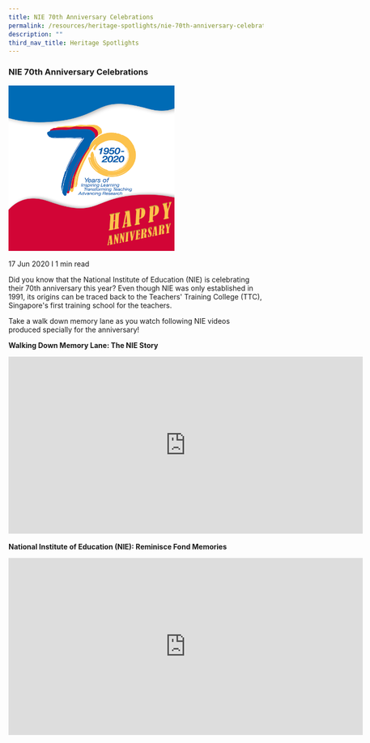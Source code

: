 ```yaml
---
title: NIE 70th Anniversary Celebrations
permalink: /resources/heritage-spotlights/nie-70th-anniversary-celebrations/
description: ""
third_nav_title: Heritage Spotlights
---
```

### **NIE 70th Anniversary Celebrations**

<img src="/images/70th%20anniversary.png" style="width:65%">

17 Jun 2020 I 1 min read

Did you know that the National Institute of Education (NIE) is celebrating their 70th anniversary this year? Even though NIE was only established in 1991, its origins can be traced back to the Teachers' Training College (TTC), Singapore's first training school for the teachers.

Take a walk down memory lane as you watch following NIE videos produced specially for the anniversary!

**Walking Down Memory Lane: The NIE Story**

<iframe width="700" height="350" src="https://www.youtube.com/embed/9Dijz8NHlyQ" title="Walking Down Memory Lane: The NIE Story" frameborder="0" allow="accelerometer; autoplay; clipboard-write; encrypted-media; gyroscope; picture-in-picture" allowfullscreen></iframe>

**National Institute of Education (NIE): Reminisce Fond Memories**

<iframe width="700" height="350" src="https://www.youtube.com/embed/bvPVd2s3K_g" title="National Institute of Education (NIE): Reminisce Fond Memories | NIE 70th Anniversary Special" frameborder="0" allow="accelerometer; autoplay; clipboard-write; encrypted-media; gyroscope; picture-in-picture" allowfullscreen></iframe>